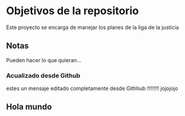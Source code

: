 # Objetivos de la repositorio

Este proyecto se encarga de manejar los planes de la liga de la justicia


## Notas
Pueden hacer lo que quieran...

### Acualizado desde Github
estes un mensaje editado completamente desde Githhub !!!!!!!!
jojojojo

## Hola mundo

